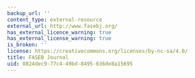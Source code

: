 ```yaml
---
backup_url: ''
content_type: external-resource
external_url: http://www.fasebj.org/
has_external_licence_warning: true
has_external_license_warning: true
is_broken: ''
license: https://creativecommons.org/licenses/by-nc-sa/4.0/
title: FASEB Journal
uid: 0824dec9-77c4-49bd-8495-636de8a15695
---
```


